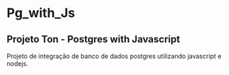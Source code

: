 # Pg_with_Js
## Projeto Ton - Postgres with Javascript

Projeto de integração de banco de dados postgres utilizando javascript e nodejs.
